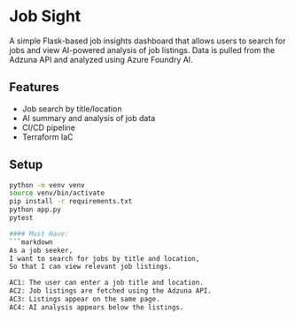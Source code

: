 # Job Sight

A simple Flask-based job insights dashboard that allows users to search for jobs and view AI-powered analysis of job listings. Data is pulled from the Adzuna API and analyzed using Azure Foundry AI.

## Features
- Job search by title/location
- AI summary and analysis of job data
- CI/CD pipeline
- Terraform IaC

## Setup
```bash
python -m venv venv
source venv/bin/activate
pip install -r requirements.txt
python app.py
pytest

#### Must Have:
```markdown
As a job seeker,
I want to search for jobs by title and location,
So that I can view relevant job listings.

AC1: The user can enter a job title and location.
AC2: Job listings are fetched using the Adzuna API.
AC3: Listings appear on the same page.
AC4: AI analysis appears below the listings.